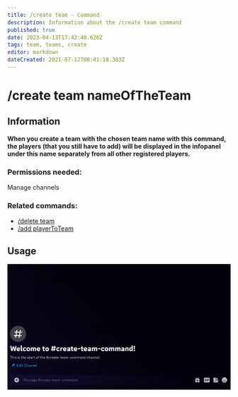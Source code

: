 ```yaml
---
title: /create team - Command
description: Information about the /create team command
published: true
date: 2023-04-13T17:42:40.626Z
tags: team, teams, create
editor: markdown
dateCreated: 2021-07-12T08:41:18.383Z
---
```


# /create team nameOfTheTeam

## Information

**When you create a team with the chosen team name with this command, the players (that you still have to add) will be displayed in the infopanel under this name separately from all other registered players.**

### Permissions needed: 

Manage channels

### Related commands:

-   [/delete team](/en/commands/delete/team/)
-   [/add playerToTeam](/en/commands/add/playerToTeam/)

## Usage

![](/new_create_team.gif)